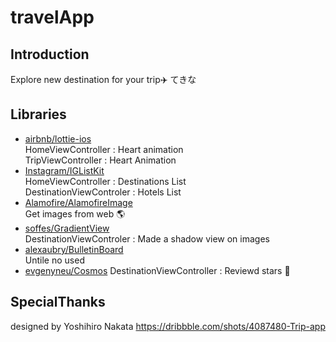 # travelApp

## Introduction
Explore new destination for your trip✈️ てきな  

## Libraries
* [airbnb/lottie-ios](https://github.com/airbnb/lottie-ios)  
HomeViewController : Heart animation  
TripViewController :  Heart Animation
* [Instagram/IGListKit](https://github.com/Instagram/IGListKit)  
HomeViewController : Destinations List  
DestinationViewControler : Hotels List
* [Alamofire/AlamofireImage](https://github.com/Alamofire/AlamofireImage)  
Get images from web 🌎
* [soffes/GradientView](https://github.com/soffes/GradientView)  
DestinationViewControler : Made a shadow view on images
* [alexaubry/BulletinBoard](https://github.com/alexaubry/BulletinBoard)  
Untile no used 
* [evgenyneu/Cosmos](https://github.com/evgenyneu/Cosmos)
DestinationViewController : Reviewd stars 🌟
## SpecialThanks
designed by  Yoshihiro Nakata https://dribbble.com/shots/4087480-Trip-app
